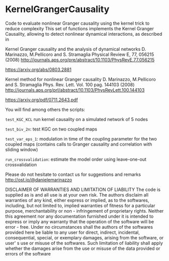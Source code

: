 # KernelGrangerCausality
Code to evaluate nonlinear Granger causality using the kernel trick to reduce complexity
This set of functions implements the Kernel Granger Causality, allowing to detect nonlinear dynamical interactions, as described in

Kernel Granger causality and the analysis of dynamical networks
D. Marinazzo, M.Pellicoro and S. Stramaglia
Physical Review E, 77, 056215 (2008)
http://journals.aps.org/pre/abstract/10.1103/PhysRevE.77.056215

https://arxiv.org/abs/0803.2881

Kernel method for nonlinear Granger causality
D. Marinazzo, M.Pellicoro and S. Stramaglia
Phys. Rev. Lett. Vol. 100 pag. 144103 (2008)
http://journals.aps.org/prl/abstract/10.1103/PhysRevLett.100.144103

https://arxiv.org/pdf/0711.2643.pdf


You will find among others the scripts: 

`test_KGC_KCL` run kernel causality on a simulated network of 5 nodes

`test_biv_2n`: test KGC on two coupled maps

`test_var_eps_1`: modulation in time of the coupling parameter for the two coupled maps (contains calls to Granger causality and correlation with sliding window)

`run_crossvalidation`: estimate the model order using leave-one-out crossvalidation

Please do not hesitate to contact us for suggestions and remarks http://ost.io/@danielemarinazzo

DISCLAIMER OF WARRANTIES AND LIMITATION OF LIABILITY The code is supplied as is and all use is at your own risk. The authors disclaim all warranties of any kind, either express or implied, as to the softwares, including, but not limited to, implied warranties of fitness for a particular purpose, merchantability or non - infringement of proprietary rights. Neither this agreement nor any documentation furnished under it is intended to express or imply any warranty that the operation of the software will be error - free. Under no circumstances shall the authors of the softwares provided here be liable to any user for direct, indirect, incidental, consequential, special, or exemplary damages, arising from the software, or user' s use or misuse of the softwares. Such limitation of liability shall apply whether the damages arise from the use or misuse of the data provided or errors of the software

